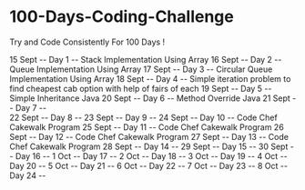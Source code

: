 # 100-Days-Coding-Challenge
Try and Code Consistently For 100 Days !

15 Sept --  Day 1   --   Stack Implementation Using Array
16 Sept --  Day 2   --   Queue Implementation Using Array
17 Sept --  Day 3   --   Circular Queue Implementation Using Array
18 Sept --  Day 4   --   Simple iteration problem to find cheapest cab option with help of fairs of each
19 Sept --  Day 5   --   Simple Inheritance Java
20 Sept --  Day 6   --   Method Override Java
21 Sept --  Day 7   --   
22 Sept --  Day 8   --
23 Sept --  Day 9   --
24 Sept --  Day 10  --   Code Chef Cakewalk Program
25 Sept --  Day 11  --   Code Chef Cakewalk Program
26 Sept --  Day 12  --   Code Chef Cakewalk Program
27 Sept --  Day 13  --   Code Chef Cakewalk Program
28 Sept --  Day 14  --
29 Sept --  Day 15  --
30 Sept --  Day 16  --
1  Oct  --  Day 17  --
2  Oct  --  Day 18  --
3  Oct  --  Day 19  --
4  Oct  --  Day 20  --
5  Oct  --  Day 21  --
6  Oct  --  Day 22  --
7  Oct  --  Day 23  --
8  Oct  --  Day 24  --
